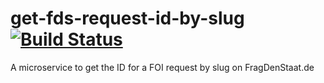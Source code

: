 # get-fds-request-id-by-slug [![Build Status](https://travis-ci.org/jfilter/get-fds-request-id-by-slug.svg)](https://travis-ci.org/jfilter/get-fds-request-id-by-slug)

A microservice to get the ID for a FOI request by slug on FragDenStaat.de

